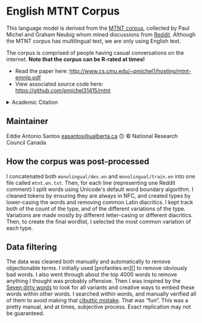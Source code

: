 English MTNT Corpus
===================

This language model is derived from the [MTNT corpus][MTNT], collected
by Paul Michel and Graham Neubig whom mined discussions from [Reddit][].
Although the MTNT corpus has multilingual text, we are only using
English text.

The corpus is comprised of people having casual conversations on the
internet. **Note that the corpus can be R-rated at times!**

 * Read the paper here: <http://www.cs.cmu.edu/~pmichel1/hosting/mtnt-emnlp.pdf>
 * View associated source code here: <https://github.com/pmichel31415/mtnt>

<details>
<summary>Academic Citation</summary>
```
@InProceedings{michel2018mtnt,
  author    = {Michel, Paul  and  Neubig, Graham},
  title     = {MTNT: A Testbed for Machine Translation of Noisy Text},
  booktitle = {Proceedings of the 2018 Conference on Empirical Methods in Natural Language Processing}
}
```
</details>

[MTNT]: http://www.cs.cmu.edu/~pmichel1/mtnt/
[Reddit]: https://reddit.com/

Maintainer
----------

Eddie Antonio Santos <easantos@ualberta.ca> 🙃
© National Research Council Canada

How the corpus was post-processed
---------------------------------

I concatenated both `monolingual/dev.en` and `monolingual/train.en` into
one file called `mtnt.en.txt`. Then, for each line (representing one
Reddit comment) I split words using Unicode's default word boundary
algorithm. I cleaned tokens by ensuring they are always in NFC, and
created types by lower-casing the words and removing common Latin
diacritics. I kept track both of the count of the type, and of the
different variations of the type. Variations are made mostly by
different letter-casing or different diacritics. Then, to create the
final wordlist, I selected the most common variation of each type.

Data filtering
--------------

The data was cleaned both manually and automatically to remove
objectionable terms. I initially used [profanties.en][] to remove
obviously bad words. I also went through about the top 4000 words to
remove anything I thought was probably offensive. Then I was inspired by
the [Seven dirty words](https://en.wikipedia.org/wiki/Seven_dirty_words)
to look for all variants and creative ways to embed these words within
other words. I searched _within_ words, and manually verified all of
them to avoid making that [clbuttic mistake][]. That was “fun”. This was
a pretty manual, and at times, subjective process. Exact replication may
not be guaranteed.


[profanities.en]: https://github.com/pmichel31415/mtnt/blob/master/resources/profanities.en
[clbuttic mistake]: https://thedailywtf.com/articles/The-Clbuttic-Mistake-
